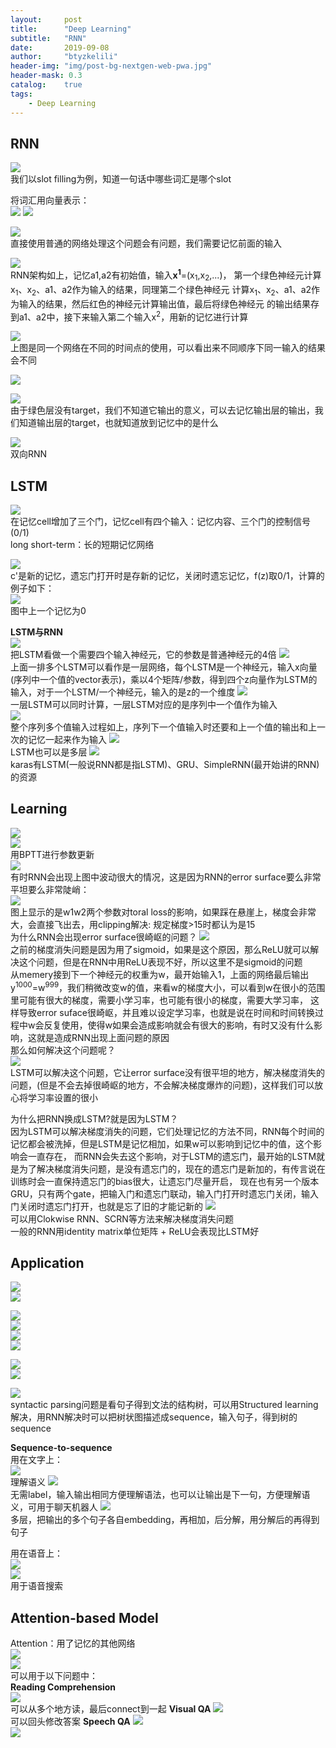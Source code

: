 ```yaml
---
layout:     post
title:      "Deep Learning"
subtitle:   "RNN"
date:       2019-09-08
author:     "btyzkelili"
header-img: "img/post-bg-nextgen-web-pwa.jpg"
header-mask: 0.3
catalog:    true
tags:
    - Deep Learning
---  
```

## RNN
![](/img/lhy_ml/rnn-1.jpg)  
我们以slot filling为例，知道一句话中哪些词汇是哪个slot

将词汇用向量表示：  
![](/img/lhy_ml/rnn-2.jpg)  ![](/img/lhy_ml/rnn-3.jpg)  

![](/img/lhy_ml/rnn-4.jpg)  
直接使用普通的网络处理这个问题会有问题，我们需要记忆前面的输入

![](/img/lhy_ml/rnn-5.jpg)  
RNN架构如上，记忆a1,a2有初始值，输入**x<sup>1</sup>**=(x<sub>1</sub>,x<sub>2</sub>,...)，
第一个绿色神经元计算x<sub>1</sub>、x<sub>2</sub>、a1、a2作为输入的结果，同理第二个绿色神经元
计算x<sub>1</sub>、x<sub>2</sub>、a1、a2作为输入的结果，然后红色的神经元计算输出值，最后将绿色神经元
的输出结果存到a1、a2中，接下来输入第二个输入x<sup>2</sup>，用新的记忆进行计算

![](/img/lhy_ml/rnn-6.jpg)  
上图是同一个网络在不同的时间点的使用，可以看出来不同顺序下同一输入的结果会不同

![](/img/lhy_ml/rnn-7.jpg)  

![](/img/lhy_ml/rnn-8.jpg)  
由于绿色层没有target，我们不知道它输出的意义，可以去记忆输出层的输出，我们知道输出层的target，也就知道放到记忆中的是什么

![](/img/lhy_ml/rnn-9.jpg)  
双向RNN

## LSTM
![](/img/lhy_ml/rnn-10.jpg)  
在记忆cell增加了三个门，记忆cell有四个输入：记忆内容、三个门的控制信号(0/1)  
long short-term：长的短期记忆网络

![](/img/lhy_ml/rnn-11.jpg)  
c'是新的记忆，遗忘门打开时是存新的记忆，关闭时遗忘记忆，f(z)取0/1，计算的例子如下：  
![](/img/lhy_ml/rnn-12.jpg)  
图中上一个记忆为0

**LSTM与RNN**  
![](/img/lhy_ml/rnn-13.jpg)  
把LSTM看做一个需要四个输入神经元，它的参数是普通神经元的4倍
![](/img/lhy_ml/rnn-14.jpg)  
上面一排多个LSTM可以看作是一层网络，每个LSTM是一个神经元，输入x向量(序列中一个值的vector表示)，乘以4个矩阵/参数，得到四个z向量作为LSTM的输入，对于一个LSTM/一个神经元，输入的是z的一个维度
![](/img/lhy_ml/rnn-15.jpg)  
一层LSTM可以同时计算，一层LSTM对应的是序列中一个值作为输入  
![](/img/lhy_ml/rnn-16.jpg)  
整个序列多个值输入过程如上，序列下一个值输入时还要和上一个值的输出和上一次的记忆一起来作为输入
![](/img/lhy_ml/rnn-18.jpg)  
LSTM也可以是多层
![](/img/lhy_ml/rnn-17.jpg)  
karas有LSTM(一般说RNN都是指LSTM)、GRU、SimpleRNN(最开始讲的RNN)的资源

## Learning
![](/img/lhy_ml/rnn-21.jpg)  
![](/img/lhy_ml/rnn-19.jpg)  
用BPTT进行参数更新  
![](/img/lhy_ml/rnn-20.jpg)  
有时RNN会出现上图中波动很大的情况，这是因为RNN的error surface要么非常平坦要么非常陡峭：  
![](/img/lhy_ml/rnn-22.jpg)  
图上显示的是w1w2两个参数对toral loss的影响，如果踩在悬崖上，梯度会非常大，会直接飞出去，用clipping解决: 规定梯度>15时都认为是15  
为什么RNN会出现error surface很崎岖的问题？
![](/img/lhy_ml/rnn-23.jpg)  
之前的梯度消失问题是因为用了sigmoid，如果是这个原因，那么ReLU就可以解决这个问题，但是在RNN中用ReLU表现不好，所以这里不是sigmoid的问题  
从memery接到下一个神经元的权重为w，最开始输入1，上面的网络最后输出y<sup>1000</sup>=w<sup>999</sup>，我们稍微改变w的值，来看w的梯度大小，可以看到w在很小的范围里可能有很大的梯度，需要小学习率，也可能有很小的梯度，需要大学习率，
这样导致error suface很崎岖，并且难以设定学习率，也就是说在时间和时间转换过程中w会反复使用，使得w如果会造成影响就会有很大的影响，有时又没有什么影响，这就是造成RNN出现上面问题的原因  
那么如何解决这个问题呢？  
![](/img/lhy_ml/rnn-24.jpg)  
LSTM可以解决这个问题，它让error surface没有很平坦的地方，解决梯度消失的问题，(但是不会去掉很崎岖的地方，不会解决梯度爆炸的问题)，这样我们可以放心将学习率设置的很小  

为什么把RNN换成LSTM?就是因为LSTM？  
因为LSTM可以解决梯度消失的问题，它们处理记忆的方法不同，RNN每个时间的记忆都会被洗掉，但是LSTM是记忆相加，如果w可以影响到记忆中的值，这个影响会一直存在，
而RNN会失去这个影响，对于LSTM的遗忘门，最开始的LSTM就是为了解决梯度消失问题，是没有遗忘门的，现在的遗忘门是新加的，有传言说在训练时会一直保持遗忘门的bias很大，让遗忘门尽量开启，
现在也有另一个版本GRU，只有两个gate，把输入门和遗忘门联动，输入门打开时遗忘门关闭，输入门关闭时遗忘门打开，也就是忘了旧的才能记新的
![](/img/lhy_ml/rnn-25.jpg)  
可以用Clokwise RNN、SCRN等方法来解决梯度消失问题  
一般的RNN用identity matrix单位矩阵 + ReLU会表现比LSTM好

## Application
![](/img/lhy_ml/rnn-26.jpg)  
![](/img/lhy_ml/rnn-27.jpg)  

![](/img/lhy_ml/rnn-28.jpg)  
![](/img/lhy_ml/rnn-29.jpg)  
![](/img/lhy_ml/rnn-30.jpg)  
![](/img/lhy_ml/rnn-31.jpg)  

![](/img/lhy_ml/rnn-32.jpg)  
![](/img/lhy_ml/rnn-33.jpg)  

![](/img/lhy_ml/rnn-34.jpg)  
syntactic parsing问题是看句子得到文法的结构树，可以用Structured learning解决，用RNN解决时可以把树状图描述成sequence，输入句子，得到树的
sequence

**Sequence-to-sequence**  
用在文字上：  
![](/img/lhy_ml/rnn-35.jpg)  
理解语义
![](/img/lhy_ml/rnn-36.jpg)  
无需label，输入输出相同方便理解语法，也可以让输出是下一句，方便理解语义，可用于聊天机器人
![](/img/lhy_ml/rnn-37.jpg)  
多层，把输出的多个句子各自embedding，再相加，后分解，用分解后的再得到句子

用在语音上：  
![](/img/lhy_ml/rnn-38.jpg)  
![](/img/lhy_ml/rnn-39.jpg)  
用于语音搜索

## Attention-based Model
Attention：用了记忆的其他网络  
![](/img/lhy_ml/rnn-40.jpg)  
![](/img/lhy_ml/rnn-41.jpg)  
可以用于以下问题中：  
**Reading Comprehension**  
![](/img/lhy_ml/rnn-42.jpg)  
可以从多个地方读，最后connect到一起
**Visual QA**
![](/img/lhy_ml/rnn-43.jpg)  
可以回头修改答案
**Speech QA**
![](/img/lhy_ml/rnn-44.jpg)  
![](/img/lhy_ml/rnn-45.jpg)  

